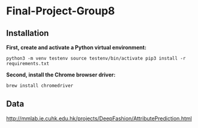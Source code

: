 # Final-Project-Group8

## Installation

**First, create and activate a Python virtual environment:**

`python3 -m venv testenv
source testenv/bin/activate
pip3 install -r requirements.txt`

**Second, install the Chrome browser driver:** 

`brew install chromedriver`

## Data
http://mmlab.ie.cuhk.edu.hk/projects/DeepFashion/AttributePrediction.html
